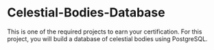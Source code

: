 # Celestial-Bodies-Database
This is one of the required projects to earn your certification. For this project, you will build a database of celestial bodies using PostgreSQL.
